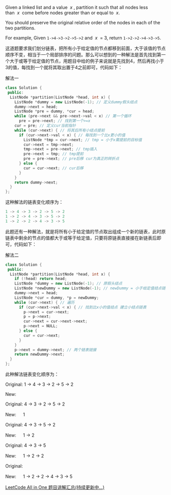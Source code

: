 Given a linked list and a value  _x_ , partition it such that all nodes less than  _x_  come before nodes greater than or equal to  _x_.

You should preserve the original relative order of the nodes in each of the two partitions.

For example, Given `1->4->3->2->5->2` and  _x_  = 3, return `1->2->2->4->3->5`.

这道题要求我们划分链表，把所有小于给定值的节点都移到前面，大于该值的节点顺序不变，相当于一个局部排序的问题。那么可以想到的一种解法是首先找到第一个大于或等于给定值的节点，用题目中给的例子来说就是先找到4，然后再找小于3的值，每找到一个就将其取出置于4之前即可，代码如下：

解法一

```cpp
class Solution {
 public:
  ListNode *partition(ListNode *head, int x) {
    ListNode *dummy = new ListNode(-1); // 定义dummy假头结点
    dummy->next = head;
    ListNode *pre = dummy, *cur = head;
    while (pre->next && pre->next->val < x) // 第一个循环
      pre = pre->next; // 找到第一个>=x
    cur = pre; // 定义cur当前指针
    while (cur->next) { // 将其后所有小结点提前
      if (cur->next->val < x) { // 每找到一个比x更小的值
        ListNode *tmp = cur->next; // tmp = 小于x需提前的目标值
        cur->next = tmp->next;
        tmp->next = pre->next; // tmp插入
        pre->next = tmp; // tmp提前
        pre = pre->next; // pre后移 cur为真正的转折点
      } else {
        cur = cur->next; // cur后移
      }
    }
    return dummy->next;
  }
};
```

这种解法的链表变化顺序为：

```cpp
1 -> 4 -> 3 -> 2 -> 5 -> 2
1 -> 2 -> 4 -> 3 -> 5 -> 2
1 -> 2 -> 2 -> 4 -> 3 -> 5
```

此题还有一种解法，就是将所有小于给定值的节点取出组成一个新的链表，此时原链表中剩余的节点的值都大于或等于给定值，只要将原链表直接接在新链表后即可，代码如下：

解法二

```cpp
class Solution {
 public:
  ListNode *partition(ListNode *head, int x) {
    if (!head) return head;
    ListNode *dummy = new ListNode(-1); // 原假头结点
    ListNode *newDummy = new ListNode(-1); // newDummy = 小于给定值结点链表头
    dummy->next = head;
    ListNode *cur = dummy, *p = newDummy;
    while (cur->next) { // 遍历
      if (cur->next->val < x) { // 找到比x小的值结点 建立小结点链表
        p->next = cur->next;
        p = p->next;
        cur->next = cur->next->next;
        p->next = NULL;
      } else {
        cur = cur->next;
      }
    }
    p->next = dummy->next; // 两个链表链接
    return newDummy->next;
  }
};
```

此种解法链表变化顺序为：

Original: 1 -> 4 -> 3 -> 2 -> 5 -> 2

New:

Original: 4 -> 3 -> 2 -> 5 -> 2

New:　  1

Original: 4 -> 3 -> 5 -> 2

New:　  1 -> 2

Original: 4 -> 3 -> 5

New:　  1 -> 2 -> 2

Original:

New:　  1 -> 2 -> 2 -> 4 -> 3 -> 5

[LeetCode All in One 题目讲解汇总(持续更新中...)](http://www.cnblogs.com/grandyang/p/4606334.html)